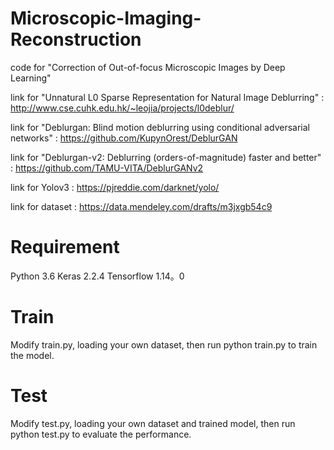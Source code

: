 # Microscopic-Imaging-Reconstruction
code for "Correction of Out-of-focus Microscopic Images by Deep Learning"

link for "Unnatural L0 Sparse Representation for Natural Image Deblurring" :
http://www.cse.cuhk.edu.hk/~leojia/projects/l0deblur/

link for "Deblurgan: Blind motion deblurring using conditional adversarial networks" :
https://github.com/KupynOrest/DeblurGAN

link for "Deblurgan-v2: Deblurring (orders-of-magnitude) faster and better" :
https://github.com/TAMU-VITA/DeblurGANv2

link for Yolov3 :
https://pjreddie.com/darknet/yolo/

link for dataset :
https://data.mendeley.com/drafts/m3jxgb54c9


# Requirement
Python 3.6
Keras 2.2.4
Tensorflow 1.14。0


# Train
Modify train.py, loading your own dataset, then run
python train.py
to train the model.


# Test
Modify test.py, loading your own dataset and trained model, then run
python test.py
to evaluate the performance.
